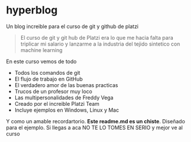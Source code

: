 # hyperblog
Un blog increible para el curso de git y github de platzi

> El curso de git y git hub de Platzi era lo que me hacia falta para triplicar mi salario y lanzarme a la industria del tejido sintetico con machine learning

En este curso vemos de todo
- Todos los comandos de git
- El flujo de trabajo en GitHub
- El verdadero amor de las buenas practicas
- Trucos de un profesor muy loco
- Las multipersonalidades de Freddy Vega
- Creado por el increible Platzi Team
- Incluye ejemplos en Windows, Linux y Mac

Y como un amable recordartorio. **Este readme.md es un chiste**. Diseñado para el ejemplo. Si llegas a aca NO TE LO TOMES EN SERIO y mejor ve al curso